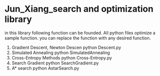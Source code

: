 # Jun_Xiang_search and optimization library
 
 in this library following function can be founded. All python files optimize a sample function. you can replace the function with any desired function.
 1. Gradient Descent, Newton Descen
 python Descent.py
 2. Simulated Annealing
 python SimulatedAnnealing
 3. Cross-Entropy Methods
 python Cross-Entropy.py
 5. Search Gradient
 python SearchGradient.py
 7. A* search
 python AstarSearch.py
